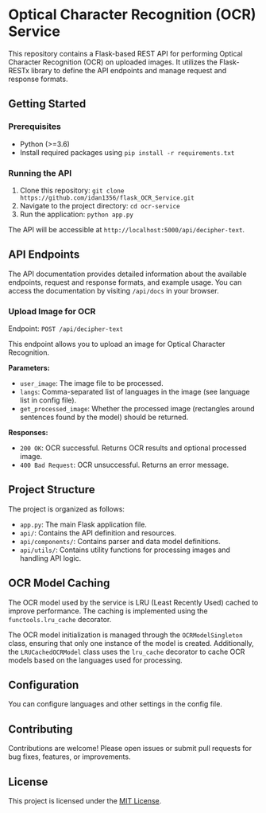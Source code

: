 # Optical Character Recognition (OCR) Service

This repository contains a Flask-based REST API for performing Optical Character Recognition (OCR) on uploaded images. It utilizes the Flask-RESTx library to define the API endpoints and manage request and response formats.

## Getting Started

### Prerequisites

- Python (>=3.6)
- Install required packages using `pip install -r requirements.txt`

### Running the API

1. Clone this repository: `git clone https://github.com/idan1356/flask_OCR_Service.git`
2. Navigate to the project directory: `cd ocr-service`
3. Run the application: `python app.py`

The API will be accessible at `http://localhost:5000/api/decipher-text`.

## API Endpoints

The API documentation provides detailed information about the available endpoints, request and response formats, and example usage. You can access the documentation by visiting `/api/docs` in your browser.
### Upload Image for OCR

Endpoint: `POST /api/decipher-text`

This endpoint allows you to upload an image for Optical Character Recognition.

**Parameters:**

- `user_image`: The image file to be processed.
- `langs`: Comma-separated list of languages in the image (see language list in config file).
- `get_processed_image`: Whether the processed image (rectangles around sentences found by the model) should be returned.

**Responses:**

- `200 OK`: OCR successful. Returns OCR results and optional processed image.
- `400 Bad Request`: OCR unsuccessful. Returns an error message.

## Project Structure

The project is organized as follows:

- `app.py`: The main Flask application file.
- `api/`: Contains the API definition and resources.
- `api/components/`: Contains parser and data model definitions.
- `api/utils/`: Contains utility functions for processing images and handling API logic.

## OCR Model Caching

The OCR model used by the service is LRU (Least Recently Used) cached to improve performance. The caching is implemented using the `functools.lru_cache` decorator.

The OCR model initialization is managed through the `OCRModelSingleton` class, ensuring that only one instance of the model is created. Additionally, the `LRUCachedOCRModel` class uses the `lru_cache` decorator to cache OCR models based on the languages used for processing.

## Configuration

You can configure languages and other settings in the config file.

## Contributing

Contributions are welcome! Please open issues or submit pull requests for bug fixes, features, or improvements.

## License

This project is licensed under the [MIT License](LICENSE).
